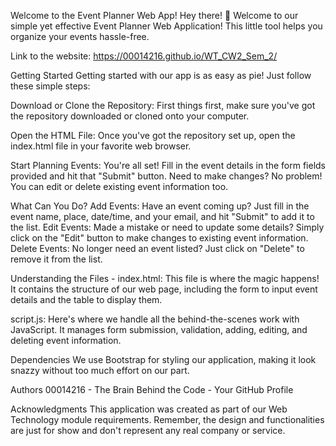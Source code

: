 Welcome to the Event Planner Web App!
Hey there! 👋 Welcome to our simple yet effective Event Planner Web Application! This little tool helps you organize your events hassle-free.

Link to the website: https://00014216.github.io/WT_CW2_Sem_2/

Getting Started
Getting started with our app is as easy as pie! Just follow these simple steps:

Download or Clone the Repository: First things first, make sure you've got the repository downloaded or cloned onto your computer.

Open the HTML File: Once you've got the repository set up, open the index.html file in your favorite web browser.

Start Planning Events: You're all set! Fill in the event details in the form fields provided and hit that "Submit" button. Need to make changes? No problem! You can edit or delete existing event information too.

What Can You Do?
Add Events: Have an event coming up? Just fill in the event name, place, date/time, and your email, and hit "Submit" to add it to the list.
Edit Events: Made a mistake or need to update some details? Simply click on the "Edit" button to make changes to existing event information.
Delete Events: No longer need an event listed? Just click on "Delete" to remove it from the list.

Understanding the Files - 
index.html: This file is where the magic happens! It contains the structure of our web page, including the form to input event details and the table to display them.

script.js: Here's where we handle all the behind-the-scenes work with JavaScript. It manages form submission, validation, adding, editing, and deleting event information.

Dependencies
We use Bootstrap for styling our application, making it look snazzy without too much effort on our part.

Authors
00014216 - The Brain Behind the Code - Your GitHub Profile

Acknowledgments
This application was created as part of our Web Technology module requirements.
Remember, the design and functionalities are just for show and don't represent any real company or service.




